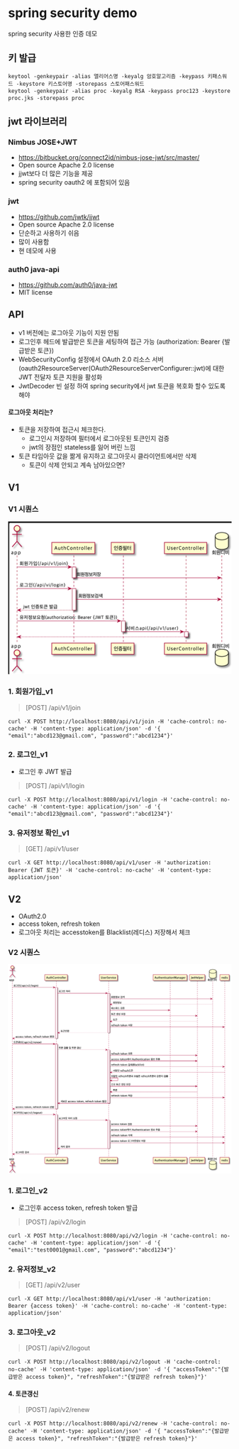 # spring security demo
spring security 사용한 인증 데모

## 키 발급
```
keytool -genkeypair -alias 앨리어스명 -keyalg 암호알고리즘 -keypass 키패스워드 -keystore 키스토어명 -storepass 스토어패스워드
keytool -genkeypair -alias proc -keyalg RSA -keypass proc123 -keystore proc.jks -storepass proc
```

## jwt 라이브러리
### Nimbus JOSE+JWT
* https://bitbucket.org/connect2id/nimbus-jose-jwt/src/master/
* Open source Apache 2.0 license
* jjwt보다 더 많은 기능을 제공 
* spring security oauth2 에 포함되어 있음

### jwt
* https://github.com/jwtk/jjwt
* Open source Apache 2.0 license
* 단순하고 사용하기 쉬음
* 많이 사용함
* 현 데모에 사용

### auth0 java-api
* https://github.com/auth0/java-jwt
* MIT license

## API
* v1 버전에는 로그아웃 기능이 지원 안됨
* 로그인후 헤드에 발급받은 토큰을 세팅하여 접근 가능 (authorization: Bearer {발급받은 토큰})
* WebSecurityConfig 설정에서 OAuth 2.0 리소스 서버(oauth2ResourceServer(OAuth2ResourceServerConfigurer::jwt)에 대한 JWT 전달자 토큰 지원을 활성화
* JwtDecoder 빈 설정 하여 spring security에서 jwt 토큰을 복호화 할수 있도록 해야 

#### 로그아웃 처리는?
* 토큰을 저장하여 접근시 체크한다.
  * 로그인시 저장하여 필터에서 로그아웃된 토큰인지 검증
  * jwt의 장점인 stateless를 잃어 버린 느낌
* 토큰 타임아웃 값을 짦게 유지하고 로그아웃시 클라이언트에서만 삭제
  * 토큰이 삭제 안되고 계속 남아있으면?

## V1
### V1 시퀀스
<img src="./img/auth_v1.png" title="v1 시퀀스">

### 1. 회원가입_v1
> [POST] /api/v1/join
```
curl -X POST http://localhost:8080/api/v1/join -H 'cache-control: no-cache' -H 'content-type: application/json' -d '{ "email":"abcd123@gmail.com", "password":"abcd1234"}'
```

### 2. 로그인_v1
* 로그인 후 JWT 발급
> [POST] /api/v1/login
```
curl -X POST http://localhost:8080/api/v1/login -H 'cache-control: no-cache' -H 'content-type: application/json' -d '{ "email":"abcd123@gmail.com", "password":"abcd1234"}'
```

### 3. 유저정보 확인_v1
> [GET] /api/v1/user
```
curl -X GET http://localhost:8080/api/v1/user -H 'authorization: Bearer {JWT 토큰}' -H 'cache-control: no-cache' -H 'content-type: application/json'
```

## V2
* OAuth2.0 
* access token, refresh token
* 로그아웃 처리는 accesstoken를 Blacklist(레디스) 저장해서 체크

### V2 시퀀스
<img src="./img/auth_v2.png" title="v2 시퀀스">

### 1. 로그인_v2
* 로그인후 access token, refresh token 발급
> [POST] /api/v2/login
```
curl -X POST http://localhost:8080/api/v2/login -H 'cache-control: no-cache' -H 'content-type: application/json' -d '{ "email":"test0001@gmail.com", "password":"abcd1234"}'
```

### 2. 유저정보_v2
> [GET] /api/v2/user
```
curl -X GET http://localhost:8080/api/v1/user -H 'authorization: Bearer {access token}' -H 'cache-control: no-cache' -H 'content-type: application/json'
```

### 3. 로그아웃_v2
> [POST] /api/v2/logout
```
curl -X POST http://localhost:8080/api/v2/logout -H 'cache-control: no-cache' -H 'content-type: application/json' -d '{ "accessToken":"{발급받은 access token}", "refreshToken":"{발급받은 refresh token}"}'
```

#### 4. 토큰갱신
> [POST] /api/v2/renew
```
curl -X POST http://localhost:8080/api/v2/renew -H 'cache-control: no-cache' -H 'content-type: application/json' -d '{ "accessToken":"{발급받은 access token}", "refreshToken":"{발급받은 refresh token}"}'
```